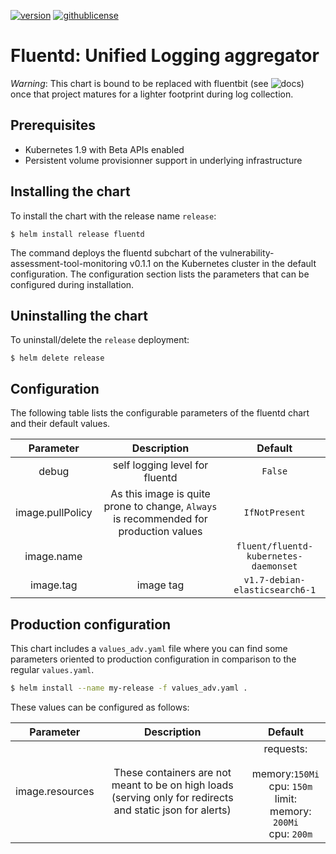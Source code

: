 
[![version](https://img.shields.io/badge/version-0.1.1-brightgreen.svg)](https://shields.io/)  [![githublicense](https://img.shields.io/badge/license-Apache_2.0-blue.svg)](https://shields.io/)

# Fluentd: Unified Logging aggregator

*Warning*: This chart is bound to be replaced with fluentbit (see ![docs](https://fluentbit.io/)) once that project matures for a lighter footprint during log collection.

## Prerequisites
- Kubernetes 1.9 with Beta APIs enabled
- Persistent volume provisionner support in underlying infrastructure

## Installing the chart
To install the chart with the release name `release`:
```console
$ helm install release fluentd
```

The command deploys the fluentd subchart of the vulnerability-assessment-tool-monitoring v0.1.1
on the Kubernetes cluster in the default configuration. The configuration section lists
the parameters that can be configured during installation.

## Uninstalling the chart
To uninstall/delete the `release` deployment:
```console
$ helm delete release
```

## Configuration
The following table lists the configurable parameters of the fluentd chart and their default values.

| Parameter  |	Description  |	Default |
|:----------:|:-------------:|:--------:|
| debug | self logging level for fluentd | `False` |
| image.pullPolicy | As this image is quite prone to change, `Always` is recommended for production values | `IfNotPresent` |
| image.name |  | `fluent/fluentd-kubernetes-daemonset` |
| image.tag | image tag | `v1.7-debian-elasticsearch6-1` |

## Production configuration
This chart includes a `values_adv.yaml` file where you can find some parameters oriented to production configuration in comparison to the regular `values.yaml`.
```sh
$ helm install --name my-release -f values_adv.yaml .
```

These values can be configured as follows:

| Parameter  |	Description  |	Default |
|:----------:|:-------------:|:--------:|
| image.resources | These containers are not meant to be on high loads (serving only for redirects and static json for alerts) | requests:<br>&emsp;memory:`150Mi`<br>&emsp;cpu: `150m`<br>limit:<br>&emsp;memory: `200Mi`<br>&emsp;cpu: `200m` |
